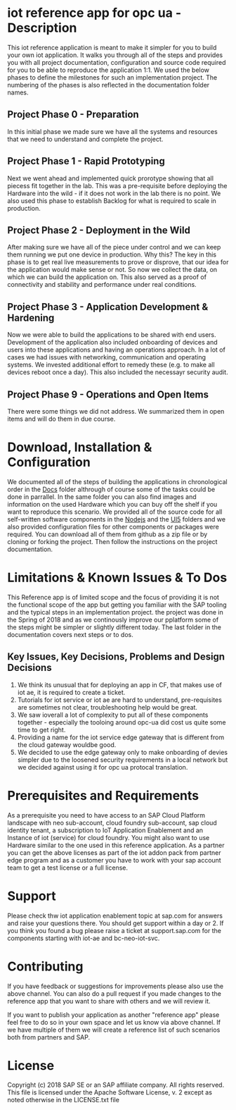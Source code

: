 # iot reference app for opc ua - Description

This iot reference application is meant to make it simpler for you to build your own iot application. It walks you through all of the steps and provides you with all project documentation, configuration and source code required for you to be able to reproduce the application 1:1. We used the below phases to define the milestones for such an implementation project. The numbering of the phases is also reflected in the documentation folder names.

## Project Phase 0 - Preparation

In this initial phase we made sure we have all the systems and resources that we need to understand and complete the project.

## Project Phase 1 - Rapid Prototyping

Next we went ahead and implemented quick prorotype showing that all piecess fit together in the lab. This was a pre-requisite before deploying the Hardware into the wild - if it does not work in the lab there is no point. We also used this phase to establish Backlog for what is required to scale in production.

## Project Phase 2 - Deployment in the Wild

After making sure we have all of the piece under control and we can keep them running we put one device in production. Why this? The key in this phase is to get real live measurements to prove or disprove, that our idea for the application would make sense or not. So now we collect the data, on which we can build the application on. This also served as a proof of connectivity and stability and performance under real conditions.

## Project Phase 3 - Application Development & Hardening

Now we were able to build the applications to be shared with end users. Development of the application also included onboarding of devices and users into these applications and having an operations approach. In a lot of cases we had issues with networking, communication and operating systems. We invested additional effort to remedy these (e.g. to make all devices reboot once a day). This also included the necessayr security audit.

## Project Phase 9 - Operations and Open Items

There were some things we did not address. We summarized them in open items and will do them in due course.

# Download, Installation & Configuration

We documented all of the steps of building the applications in chronological order in the [Docs](Docs) folder althrough of course some of the tasks could be done in parrallel. In the same folder you can also find images and information on the used Hardware which you can buy off the shelf if you want to reproduce this scenario. We provided all of the source code for all self-written software components in the [Nodejs](Nodejs) and the [UI5](UI5) folders and we also provided configuration files for other components or packages were required. You can download all of them from github as a zip file or by cloning or forking the project. Then follow the instructions on the project documentation.

# Limitations & Known Issues & To Dos

This Reference app is of limited scope and the focus of providing it is not the functional scope of the app but getting you familiar with the SAP tooling and the typical steps in an implementation project. the project was done in the Spring of 2018 and as we continously improve our pplatform some of the steps might be simpler or slightly different today. The last folder in the documentation covers next steps or to dos.

## Key Issues, Key Decisions, Problems and Design Decisions

1. We think its unusual that for deploying an app in CF, that makes use of iot ae, it is required to create a ticket.
2. Tutorials for iot service or iot ae are hard to understand, pre-requisites are sometimes not clear, troubleshooting help would be great.
3. We saw ioverall a lot of complexity to put all of these components together - especially the tooloing around opc-ua did cost us quite some time to get right.
4. Providing a name for the iot service edge gateway that is different from the cloud gateway wouldbe good.
5. We decided to use the edge gateway only to make onboarding of devies simpler due to the loosened security requirements in a local network but we decided against using it for opc ua protocal translation.
# Prerequisites and Requirements
As a prerequisite you need to have access to an SAP Cloud Platform landscape with neo sub-account, cloud foundry sub-account, sap cloud identity tenant, a subscription to IoT Application Enablement and an Instance of iot (service) for cloud foundry. You might also want to use Hardware similar to the one used in this reference application. As a partner you can get the above licenses as part of the iot addon pack from partner edge program and as a customer you have to work with your sap account team to get a test license or a full license.

# Support

Please check thw iot application enablement topic at sap.com for answers and raise your questions there. You should get support within a day or 2. If you think you found a bug please raise a ticket at support.sap.com for the components starting with iot-ae and bc-neo-iot-svc.

# Contributing

If you have feedback or suggestions for improvements please also use the above channel. You can also do a pull request if you made changes to the reference app that you want to share with others and we will review it.

If you want to publish your application as another "reference app" please feel free to do so in your own space and let us know via above channel. If we have multiple of them we will create a reference list of such scenarios both from partners and SAP.

# License
Copyright (c) 2018 SAP SE or an SAP affiliate company. All rights reserved.
This file is licensed under the Apache Software License, v. 2 except as noted otherwise in the LICENSE.txt file
